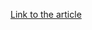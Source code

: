 [Link to the article](https://research.openanalysis.net/matanbuchus/loader/yara/triage/dumpulator/emulation/2022/06/19/matanbuchustriage.html)
